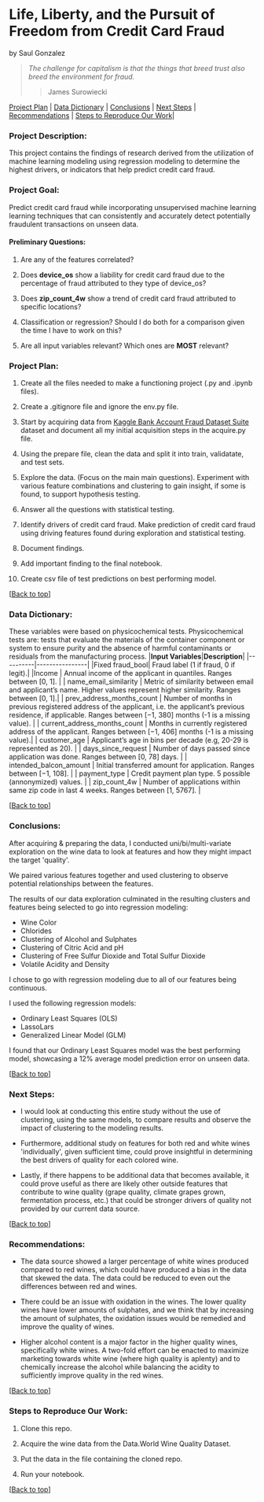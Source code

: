 # <a name="top"></a>Life, Liberty, and the Pursuit of Freedom from Credit Card Fraud

by Saul Gonzalez


> *The challenge for capitalism is that the things that breed trust also breed the environment for fraud.*
> > James Surowiecki
 

[Project Plan](#Project_Plan) | [Data Dictionary](#Data_Dictionary) | [Conclusions](#Conclusions) | [Next Steps](#Next_Steps) | [Recommendations](#Recommendations) | [Steps to Reproduce Our Work](#Steps_to_Reproduce_Our_Work)|


<h3><b>Project Description:</b></h3>  

This project contains the findings of research derived from the utilization of machine learning modeling using regression modeling to determine the highest drivers, or indicators that help predict credit card fraud.
    

<h3><b>Project Goal:</b></h3>  Predict credit card fraud while incorporating unsupervised machine learning learning techniques that can consistently and accurately detect potentially fraudulent transactions on unseen data.


<h4><b>Preliminary Questions:</b></h4>

1. Are any of the features correlated? 

2. Does <b>device_os</b> show a liability for credit card fraud due to the percentage of fraud attributed to they type of device_os?

3. Does <b>zip_count_4w</b> show a trend of credit card fraud attributed to specific locations?

4. Classification or regression? Should I do both for a comparison given the time I have to work on this?

5. Are all input variables relevant? Which ones are <b>MOST</b> relevant? 


<a name="Project_Plan"></a><h3><b>Project Plan:</b></h3>

1. Create all the files needed to make a functioning project (.py and .ipynb files).

2. Create a .gitignore file and ignore the env.py file.

3. Start by acquiring data from [Kaggle Bank Account Fraud Dataset Suite](https://www.kaggle.com/datasets/sgpjesus/bank-account-fraud-dataset-neurips-2022) dataset and document all my initial acquisition steps in the acquire.py file.

4. Using the prepare file, clean the data and split it into train, validatate, and test sets.

5. Explore the data. (Focus on the main main questions). Experiment with various feature combinations and clustering to gain insight, if some is found, to support hypothesis testing.

6. Answer all the questions with statistical testing.

7. Identify drivers of credit card fraud. Make prediction of credit card fraud using driving features found during exploration and statistical testing.

8. Document findings.

9. Add important finding to the final notebook.

10. Create csv file of test predictions on best performing model.

[[Back to top](#top)]


<a name="Data_Dictionary"></a><h3><b>Data Dictionary:</b></h3>
These variables were based on physicochemical tests. Physicochemical tests are: tests that evaluate the materials of the container component or system to ensure purity and the absence of harmful contaminants or residuals from the manufacturing process.
|**Input Variables**|**Description**|
|----------|----------------|
|Fixed fraud_bool| Fraud label (1 if fraud, 0 if legit).|
|Income | Annual income of the applicant in quantiles. Ranges between [0, 1]. |
| name_email_similarity | Metric of similarity between email and applicant’s name. Higher values represent higher similarity. Ranges between [0, 1].|
| prev_address_months_count | Number of months in previous registered address of the applicant, i.e. the applicant’s previous residence, if applicable. Ranges between [−1, 380] months (-1 is a missing value). |
| current_address_months_count | Months in currently registered address of the applicant. Ranges between [−1, 406] months (-1 is a missing value).|
| customer_age | Applicant’s age in bins per decade (e.g, 20-29 is represented as 20). |
| days_since_request | Number of days passed since application was done. Ranges between [0, 78] days. |
| intended_balcon_amount | Initial transferred amount for application. Ranges between [−1, 108]. |
| payment_type | Credit payment plan type. 5 possible (annonymized) values. |
| zip_count_4w | Number of applications within same zip code in last 4 weeks. Ranges between [1, 5767]. |

[[Back to top](#top)]



<a name="Conclusions"></a><h3><b>Conclusions:</b></h3>

After acquiring & preparing the data, I conducted uni/bi/multi-variate exploration on the wine data to look at features and how they might impact the target 'quality'.

We paired various features together and used clustering to observe potential relationships between the features.
     
The results of our data exploration culminated in the resulting clusters and features being selected to go into regression modeling:

- Wine Color
- Chlorides
- Clustering of Alcohol and Sulphates
- Clustering of Citric Acid and pH
- Clustering of Free Sulfur Dioxide and Total Sulfur Dioxide
- Volatile Acidity and Density

I chose to go with regression modeling due to all of our features being continuous. 

I used the following regression models:
- Ordinary Least Squares (OLS)
- LassoLars
- Generalized Linear Model (GLM)

I found that our Ordinary Least Squares model was the best performing model, showcasing a 12% average model prediction error on unseen data.
    
[[Back to top](#top)]
    

    
<a name="Next_Steps"></a><h3><b>Next Steps:</b></h3>

- I would look at conducting this entire study without the use of clustering, using the same models, to compare results and observe the impact of clustering to the modeling results.

- Furthermore, additional study on features for both red and white wines 'individually', given sufficient time, could prove insightful in determining the best drivers of quality for each colored wine.
    
- Lastly, if there happens to be additional data that becomes available, it could prove useful as there are likely other outside features that contribute to wine quality (grape quality, climate grapes grown, fermentation process, etc.) that could be stronger drivers of quality not provided by our current data source.
    
[[Back to top](#top)]
    

    
<a name="Recommendations"></a><h3><b>Recommendations:</b></h3>  

- The data source showed a larger percentage of white wines produced compared to red wines, which could have produced a bias in the data that skewed the data. The data could be reduced to even out the differences between red and wines. 
    
- There could be an issue with oxidation in the wines. The lower quality wines have lower amounts of sulphates, and we think that by increasing the amount of sulphates, the oxidation issues would be remedied and improve the quality of wines. 
        
- Higher alcohol content is a major factor in the higher quality wines, specifically white wines. A two-fold effort can be enacted to maximize marketing towards white wine (where high quality is aplenty) and to chemically increase the alcohol while balancing the acidity to sufficiently improve quality in the red wines. 
    
[[Back to top](#top)]
    

    
<a name="Steps_to_Reproduce_Our_Work"></a><h3><b>Steps to Reproduce Our Work:</b></h3>

1. Clone this repo.

2. Acquire the wine data from the Data.World Wine Quality Dataset.

3. Put the data in the file containing the cloned repo.

4. Run your notebook.
    
[[Back to top](#top)]

